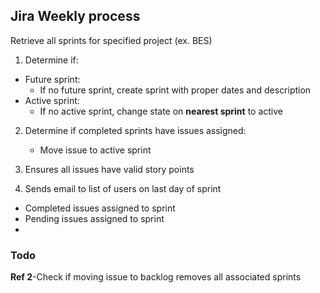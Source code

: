## Jira Weekly process

Retrieve all sprints for specified project (ex. BES)
1. Determine if:
  - Future sprint:
    - If no future sprint, create sprint with proper dates and description
  - Active sprint:
    - If no active sprint, change state on **nearest sprint** to active
  
2. Determine if completed sprints have issues assigned:
    - Move issue to active sprint

3. Ensures all issues have valid story points

4. Sends email to list of users on last day of sprint
  - Completed issues assigned to sprint
  - Pending issues assigned to sprint
  - 

### Todo
**Ref 2**-Check if moving issue to backlog removes all associated sprints
